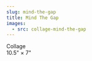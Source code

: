 ```yaml
---
slug: mind-the-gap
title: Mind The Gap
images:
  - src: collage-mind-the-gap
---
```

Collage  
10.5" × 7"
